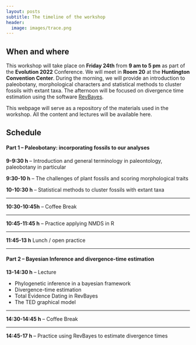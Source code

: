 ```yaml
---
layout: posts
subtitle: The timeline of the workshop
header:
  image: images/trace.png
---
```


## When and where

This workshop will take place on **Friday 24th** from **9 am to 5 pm** as part of the **Evolution 2022** Conference. We will meet in **Room 20** at the **Huntington Convention Center**. During the morning, we will provide an introduction to paleobotany,
morphological characters and statistical methods to cluster fossils with extant taxa. The
afternoon will be focused on divergence time estimation using the software 
<a href="https://revbayes.github.io">RevBayes</a>.

This webpage will serve as a repository of the materials used in the workshop. All the content and lectures will be available here.

## Schedule

#### Part 1 – Paleobotany: incorporating fossils to our analyses

**9-9:30 h** – Introduction and general terminology in paleontology, paleobotany in particular  

**9:30-10 h** – The challenges of plant fossils and scoring morphological traits  

**10-10:30 h** – Statistical methods to cluster fossils with extant taxa  

******
**10:30-10:45h** – Coffee Break  

******  

**10:45-11:45 h** – Practice applying NMDS in R  

*****
**11:45-13 h** Lunch / open practice

*****

#### Part 2 – Bayesian Inference and divergence-time estimation
**13-14:30 h** – Lecture
-	Phylogenetic inference in a bayesian framework
-	Divergence-time estimation
-	Total Evidence Dating in RevBayes
-	The TED graphical model  

******
**14:30-14:45 h** – Coffee Break  

******

**14:45-17 h** – Practice using RevBayes to estimate divergence times

